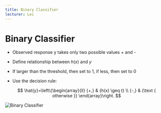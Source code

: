 ```yaml
---
title: Binary Classifier
lecturer: Lei
---
```


# Binary Classifier

-   Observed response y takes only two possible values + and -

-   Define relationship between $h(x)$ and $y$

-   If larger than the threshold, then set to 1, if less, then set to 0

-   Use the decision rule:

    $$
    \hat{y}=\left\{\begin{array}{ll}
          {+,} & {h(x) \geq t} \\
          {-,} & {\text { otherwise }}
          \end{array}\right.
    $$

![Binary Classifier](/img/Year_2/Software_Methodologies/Machine_Learning/Binary_Classifier/Binary_Classifier.webp)
